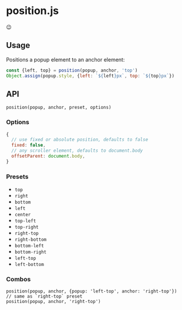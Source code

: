 # position.js

😉

## Usage

Positions a popup element to an anchor element:

```js
const {left, top} = position(popup, anchor, 'top')
Object.assign(popup.style, {left: `${left}px`, top: `${top}px`})
```

## API

`position(popup, anchor, preset, options)`

### Options

```js
{
  // use fixed or absolute position, defaults to false
  fixed: false,
  // any scroller element, defaults to document.body
  offsetParent: document.body,
}
```


### Presets

- `top`
- `right`
- `bottom`
- `left`
- `center`
- `top-left`
- `top-right`
- `right-top`
- `right-bottom`
- `bottom-left`
- `bottom-right`
- `left-top`
- `left-bottom`


### Combos

```
position(popup, anchor, {popup: 'left-top', anchor: 'right-top'})
// same as `right-top` preset
position(popup, anchor, 'right-top')
```
